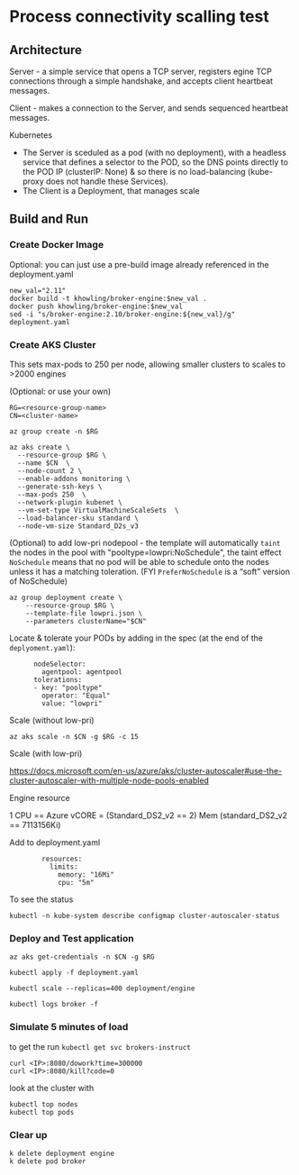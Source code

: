 
# Process connectivity scalling test

## Architecture

Server - a simple service that opens a TCP server, registers egine TCP connections through a simple handshake, and accepts client heartbeat messages.

Client - makes a connection to the Server, and sends sequenced heartbeat messages.

Kubernetes
* The Server is sceduled as a pod (with no deployment), with a headless service that defines a selector to the POD, so the DNS points directly to the POD IP (clusterIP: None) & so there is no load-balancing (kube-proxy does not handle these Services).
* The Client is a Deployment, that manages scale


## Build and Run

### Create Docker Image

Optional: you can just use a pre-build image already referenced in the deployment.yaml

```
new_val="2.11"
docker build -t khowling/broker-engine:$new_val .
docker push khowling/broker-engine:$new_val
sed -i "s/broker-engine:2.10/broker-engine:${new_val}/g" deployment.yaml
```

### Create AKS Cluster

This sets max-pods to 250 per node, allowing smaller clusters to scales to >2000 engines

(Optional: or use your own)

```
RG=<resource-group-name>
CN=<cluster-name>
```

```
az group create -n $RG

az aks create \
  --resource-group $RG \
  --name $CN  \
  --node-count 2 \
  --enable-addons monitoring \
  --generate-ssh-keys \
  --max-pods 250  \
  --network-plugin kubenet \
  --vm-set-type VirtualMachineScaleSets  \
  --load-balancer-sku standard \
  --node-vm-size Standard_D2s_v3
```

(Optional) to add low-pri nodepool - the template will automatically `taint` the nodes in the pool with "pooltype=lowpri:NoSchedule", the taint effect `NoSchedule` means that no pod will be able to schedule onto the nodes unless it has a matching toleration.  (FYI `PreferNoSchedule` is a “soft” version of NoSchedule)

```
az group deployment create \
    --resource-group $RG \
    --template-file lowpri.json \
    --parameters clusterName="$CN"
```

Locate & tolerate your PODs by adding in the spec (at the end of the `deplyoment.yaml`):

```
      nodeSelector:
        agentpool: agentpool
      tolerations:
      - key: "pooltype"
        operator: "Equal"
        value: "lowpri"
```


Scale (without low-pri)

```
az aks scale -n $CN -g $RG -c 15
```

Scale (with low-pri)

https://docs.microsoft.com/en-us/azure/aks/cluster-autoscaler#use-the-cluster-autoscaler-with-multiple-node-pools-enabled

Engine resource


1 CPU == Azure vCORE = (Standard_DS2_v2 == 2)
Mem (standard_DS2_v2 == 7113156Ki)

Add to deployment.yaml
```
        resources:
          limits:
            memory: "16Mi"
            cpu: "5m"
```
To see the status
```
kubectl -n kube-system describe configmap cluster-autoscaler-status
```

### Deploy and Test application

```
az aks get-credentials -n $CN -g $RG
```

```
kubectl apply -f deployment.yaml
```

```
kubectl scale --replicas=400 deployment/engine
```

```
kubectl logs broker -f
```

### Simulate 5 minutes of load

to get the <IP> run `kubectl get svc brokers-instruct`

```
curl <IP>:8080/dowork?time=300000
curl <IP>:8080/kill?code=0
```

look at the cluster with 

```
kubectl top nodes
kubectl top pods
```

### Clear up 

```
k delete deployment engine
k delete pod broker
```
